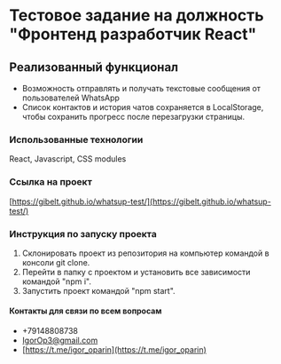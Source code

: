 # Тестовое задание на должность "Фронтенд разработчик React"


## Реализованный функционал

+ Возможность отправлять и получать текстовые сообщения от пользователей WhatsApp
+ Список контактов и история чатов сохраняется в LocalStorage, чтобы сохранить прогресс после перезагрузки страницы.

### Использованные технологии

React, Javascript, CSS modules

### Ссылка на проект

[https://gibelt.github.io/whatsup-test/](https://gibelt.github.io/whatsup-test/)

### Инструкция по запуску проекта

1. Склонировать проект из репозитория на компьютер командой в консоли git clone.
2. Перейти в папку с проектом и установить все зависимости командой "npm i".
3. Запустить проект командой "npm start".


#### Контакты для связи по всем вопросам

+ +79148808738
+ IgorOp3@gmail.com
+ [https://t.me/igor_oparin](https://t.me/igor_oparin)
